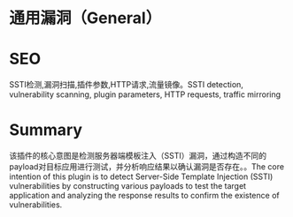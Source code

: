 # 通用漏洞（General）
# SEO
SSTI检测,漏洞扫描,插件参数,HTTP请求,流量镜像。SSTI detection, vulnerability scanning, plugin parameters, HTTP requests, traffic mirroring
# Summary
该插件的核心意图是检测服务器端模板注入（SSTI）漏洞，通过构造不同的payload对目标应用进行测试，并分析响应结果以确认漏洞是否存在。。The core intention of this plugin is to detect Server-Side Template Injection (SSTI) vulnerabilities by constructing various payloads to test the target application and analyzing the response results to confirm the existence of vulnerabilities.
